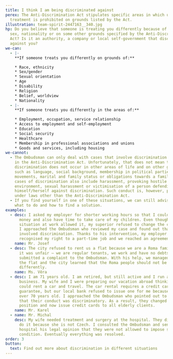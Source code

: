 ```yaml
---
title: I think I am being discriminated against
perex: The Anti-Discrimination Act stipulates specific areas in which unequal
  treatment is prohibited on grounds listed by the Act.
illustration: team-spirit-2447163__340.jpg
hp: Do you believe that someone is treating you differently because of your age,
  sex, nationality or on some other grounds specified by the Anti-Discrimination
  Act? Is it an authority, a company or local self-government that discriminate
  against you?
we-can:
  - |-
    **If someone treats you differently on grounds of:**

    * Race, ethnicity
    * Sex/gender
    * Sexual orientation
    * Age
    * Disability
    * Religion
    * Belief, worldview
    * Nationality
  - |-
    **If someone treats you differently in the areas of:**

    * Employment, occupation, service relationship
    * Access to employment and self-employment
    * Education
    * Social security
    * Healthcare
    * Membership in professional associations and unions
    * Goods and services, including housing
we-cannot:
  - The Ombudsman can only deal with cases that involve discrimination specified
    in the Anti-Discrimination Act. Unfortunately, that does not mean that
    discrimination does not occur in other areas of life and on other grounds,
    such as language, social background, membership in political parties and
    movements, marital and family status or obligations towards a family. Other
    cases of discrimination also include harassment, provoking hostile
    environment, sexual harassment or victimisation of a person defending
    himself/herself against discrimination. Such conduct is, however, prohibited
    under laws other than the Anti-Discrimination Act.
  - If you find yourself in one of these situations, we can still advise you on
    what to do and how to find a solution.
examples:
  - desc: I asked my employer for shorter working hours so that I could both earn
      money and also have time to take care of my children. Even though the
      situation at work allowed it, my superior refused to change the contract.
      I approached the Ombudsman who reviewed my case and found out that it
      involved discrimination. Thanks to his intervention, my employer
      recognised my right to a part-time job and we reached an agreement
    name: Mr. Josef
  - desc: The city refused to rent us a flat because we are a Roma family. I thought
      it was unfair – we are regular tenants, we work and have no debts. So I
      submitted a complaint to the Ombudsman. With his help, we managed to rent
      the flat and the city learned that the Roma people should not be treated
      differently.
    name: Ms. Věra
  - desc: I am 71 years old. I am retired, but still active and I run a successful
      business. My wife and I were preparing our vacation abroad thinking we
      could rent a car and travel. The car rental requires a credit card as a
      guarantee, but our local bank refused to issue one for me because I am
      over 70 years old. I approached the Ombudsman who pointed out to the bank
      that their conduct was discriminatory. As a result, they changed their
      position and now issue credit cards to all elderly clients.
    name: Mr. Karel
  - name: Mr. Michal
    desc: My wife needed treatment and surgery at the hospital. They didn't want to
      do it because she is not Czech. I consulted the Ombudsman and sent the
      hospital his legal opinion that they were not allowed to impose such a
      condition. Eventually everything was resolved.
order: 3
button:
  text: Find out more about discrimination in different situations
---
```

